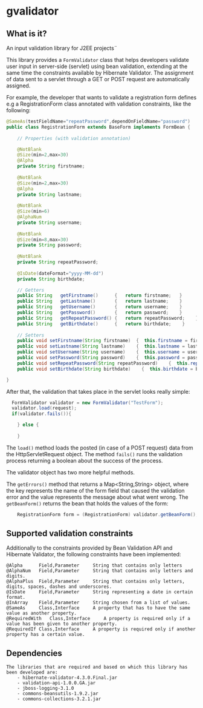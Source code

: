 # gvalidator

## What is it?
An input validation library for J2EE projects¨

This library provides a ```FormValidator``` class that helps developers validate user input in server-side (servlet) using bean validation, extending at the same time the constraints available by Hibernate Validator. The assignment of data sent to a servlet through a GET or POST request are automatically assigned.

For example, the developer that wants to validate a registration form defines e.g a RegistrationForm class annotated with validation constraints, like the following:

```java
@SameAs(testFieldName="repeatPassword",dependOnFieldName="password")
public class RegistrationForm extends BaseForm implements FormBean {
    
    // Properties (with validation annotation)

    @NotBlank
    @Size(min=2,max=30)
    @Alpha
    private String firstname;   
    
    @NotBlank
    @Size(min=2,max=30)
    @Alpha
    private String lastname;
    
    @NotBlank
    @Size(min=6)
    @AlphaNum
    private String username;
    
    @NotBlank
    @Size(min=8,max=30)
    private String password;
    
    @NotBlank
    private String repeatPassword;    
        
    @IsDate(dateFormat="yyyy-MM-dd")
    private String birthdate;

    // Getters
    public String   getFirstname()      {   return firstname;   }
    public String   getLastname()       {   return lastname;    }
    public String   getUsername()       {   return username;    }
    public String   getPassword()       {   return password;    }
    public String   getRepeatPassword() {   return repeatPassword;    }
    public String   getBirthdate()      {   return birthdate;    }
    
    // Setters
    public void setFirstname(String firstname)  {  this.firstname = firstname;  }    
    public void setLastname(String lastname)    {  this.lastname = lastname;    }  
    public void setUsername(String username)    {  this.username = username;    } 
    public void setPassword(String password)    {  this.password = password;    } 
    public void setRepeatPassword(String repeatPassword)    {  this.repeatPassword = repeatPassword;    } 
    public void setBirthdate(String birthdate)    {  this.birthdate = birthdate;    } 

}
```
After that, the validation that takes place in the servlet looks really simple:

```java
  FormValidator validator = new FormValidator("TestForm");  
  validator.load(request);
  if(validator.fails()){

	} else {
		
	}    
```

The ```load()``` method loads the posted (in case of a POST request) data from the HttpServletRequest object.
The method ```fails()``` runs the validation process returning a boolean about the success of the process. 

The validator object has two more helpful methods. 

The ```getErrors()``` method that returns a Map<String,String> object, where the key represents the name of the form field that caused the  validation error and the value represents the message about what went wrong. 
The ```getBeanForm()``` returns the bean that holds the values of the form:

```java
	RegistrationForm form = (RegistrationForm) validator.getBeanForm();
```

## Supported validation constraints

Additionally to the constraints provided by Bean Validation API and Hibernate Validator, the following constraints have been implemented:
```
@Alpha		Field,Parameter		String that contains only letters 
@AlphaNum	Field,Parameter		String that contains only letters and digits.
@AlphaPlus	Field,Parameter		String that contains only letters, digits, spaces, dashes and underscores.
@IsDate		Field,Parameter		String representing a date in certain format.
@InArray	Field,Parameter		String chosen from a list of values.
@SameAs		Class,Interface		A property that has to have the same value as another property.
@RequiredWith	Class,Interface		A property is required only if a value has been given to another property.
@RequiredIf	Class,Interface 	A property is required only if another property has a certain value.
```



## Dependencies
```
The libraries that are required and based on which this library has been developed are:
	- hibernate-validator-4.3.0.Final.jar
	- validation-api-1.0.0.GA.jar
	- jboss-logging-3.1.0
	- commons-beansutils-1.9.2.jar
	- commons-collections-3.2.1.jar
```




